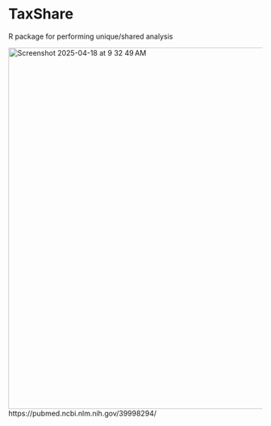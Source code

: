 # TaxShare
R package for performing unique/shared analysis

<img width="718" alt="Screenshot 2025-04-18 at 9 32 49 AM" src="https://github.com/user-attachments/assets/3060a86d-159c-4a2c-af5a-058dec52685d" />
https://pubmed.ncbi.nlm.nih.gov/39998294/
